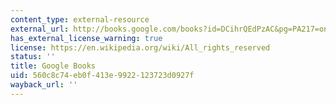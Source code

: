 ```yaml
---
content_type: external-resource
external_url: http://books.google.com/books?id=DCihrQEdPzAC&pg=PA217=onepage
has_external_license_warning: true
license: https://en.wikipedia.org/wiki/All_rights_reserved
status: ''
title: Google Books
uid: 560c8c74-eb0f-413e-9922-123723d0927f
wayback_url: ''
---
```

